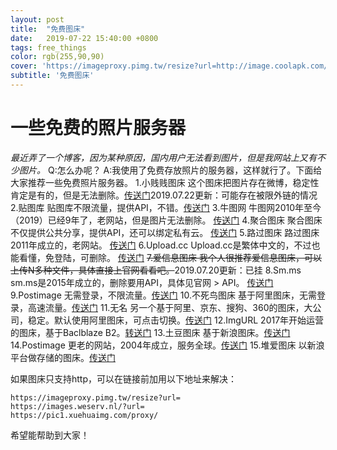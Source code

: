```yaml
---
layout: post
title:  "免费图床"
date:   2019-07-22 15:40:00 +0800
tags: free_things
color: rgb(255,90,90)
cover: 'https://imageproxy.pimg.tw/resize?url=http://image.coolapk.com/apk_logo/2017/0702/icon-for-148302-o_1bk11b5ukjku9pbanft1j9q15-uid-798231.png'
subtitle: '免费图床'
---
```

# 一些免费的照片服务器

*最近弄了一个博客，因为某种原因，国内用户无法看到图片，但是我网站上又有不少图片。*
Q:怎么办呢？
A:我使用了免费存放照片的服务器，这样就行了。下面给大家推荐一些免费照片服务器。
1.小贱贱图床
这个图床把图片存在微博，稳定性肯定是有的，但是无法删除。[传送门](https://pic.xiaojianjian.net/)2019.07.22更新：可能存在被限外链的情况
2.贴图库
贴图库不限流量，提供API，不错。[传送门](http://www.tietuku.com/)
3.牛图网
牛图网2010年至今（2019）已经9年了，老网站，但是图片无法删除。 [传送门](https://niupic.com/)
4.聚合图床
聚合图床不仅提供公共分享，提供API，还可以绑定私有云。 [传送门](https://www.superbed.cn/)
5.路过图床
路过图床2011年成立的，老网站。 [传送门](https://imgchr.com/)
6.Upload.cc
Upload.cc是繁体中文的，不过也能看懂，免登陆，可删除。 [传送门](https://upload.cc/)
~~7.爱信息图床
我个人很推荐爱信息图床，可以上传N多种文件，具体直接上官网看看吧。~~2019.07.20更新：已挂
8.Sm.ms
sm.ms是2015年成立的，删除要用API，具体见官网 > API。 [传送门](https://sm.ms/)
9.Postimage
无需登录，不限流量。[传送门](https://postimages.org/?from=singlemessage&isappinstalled=0)
10.不死鸟图床
基于阿里图床，无需登录，高速流量。[传送门](https://hao.su/tu.html)
11.无名
另一个基于阿里、京东、搜狗、360的图床，大公司，稳定。默认使用阿里图床，可点击切换。[传送门](https://www.urkeji.com/tuchuang/)
12.ImgURL
2017年开始运营的图床，基于Baclblaze B2。[转送门](https://imgurl.org)
13.土豆图床
基于新浪图床。[传送门](https://images.ac.cn)
14.Postimage
更老的网站，2004年成立，服务全球。[传送门](https://postimages.org/)
15.堆爱图床
以新浪平台做存储的图床。[传送门](http://img.duiai.cc/)

如果图床只支持http，可以在链接前加用以下地址来解决：

```
https://imageproxy.pimg.tw/resize?url=
https://images.weserv.nl/?url=
https://pic1.xuehuaimg.com/proxy/
```
希望能帮助到大家！
